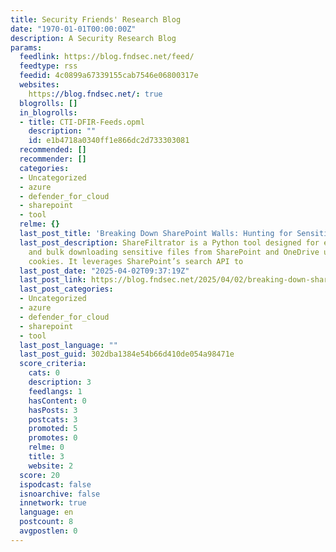 ```yaml
---
title: Security Friends' Research Blog
date: "1970-01-01T00:00:00Z"
description: A Security Research Blog
params:
  feedlink: https://blog.fndsec.net/feed/
  feedtype: rss
  feedid: 4c0899a67339155cab7546e06800317e
  websites:
    https://blog.fndsec.net/: true
  blogrolls: []
  in_blogrolls:
  - title: CTI-DFIR-Feeds.opml
    description: ""
    id: e1b4718a0340ff1e866dc2d733303081
  recommended: []
  recommender: []
  categories:
  - Uncategorized
  - azure
  - defender_for_cloud
  - sharepoint
  - tool
  relme: {}
  last_post_title: 'Breaking Down SharePoint Walls: Hunting for Sensitive Files'
  last_post_description: ShareFiltrator is a Python tool designed for enumerating
    and bulk downloading sensitive files from SharePoint and OneDrive using authenticated
    cookies. It leverages SharePoint’s search API to
  last_post_date: "2025-04-02T09:37:19Z"
  last_post_link: https://blog.fndsec.net/2025/04/02/breaking-down-sharepoint-walls/
  last_post_categories:
  - Uncategorized
  - azure
  - defender_for_cloud
  - sharepoint
  - tool
  last_post_language: ""
  last_post_guid: 302dba1384e54b66d410de054a98471e
  score_criteria:
    cats: 0
    description: 3
    feedlangs: 1
    hasContent: 0
    hasPosts: 3
    postcats: 3
    promoted: 5
    promotes: 0
    relme: 0
    title: 3
    website: 2
  score: 20
  ispodcast: false
  isnoarchive: false
  innetwork: true
  language: en
  postcount: 8
  avgpostlen: 0
---
```

